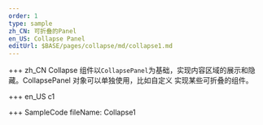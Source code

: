 ```yaml
---
order: 1
type: sample
zh_CN: 可折叠的Panel
en_US: Collapse Panel
editUrl: $BASE/pages/collapse/md/collapse1.md
---
```


+++ zh_CN
Collapse 组件以<Code>CollapsePanel</Code>为基础，实现内容区域的展示和隐藏。CollapsePanel 对象可以单独使用，比如自定义
实现某些可折叠的组件。

+++ en_US
c1

+++ SampleCode
fileName: Collapse1
